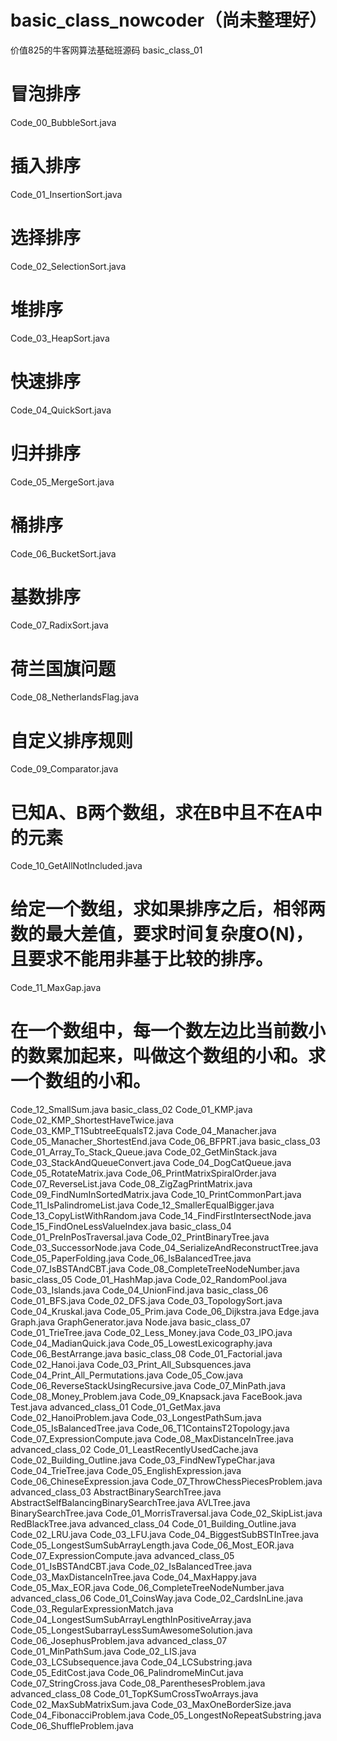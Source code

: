 # basic_class_nowcoder（尚未整理好）
价值825的牛客网算法基础班源码
basic_class_01
# 冒泡排序
Code_00_BubbleSort.java
# 插入排序
Code_01_InsertionSort.java
# 选择排序
Code_02_SelectionSort.java
# 堆排序
Code_03_HeapSort.java
# 快速排序
Code_04_QuickSort.java
# 归并排序
Code_05_MergeSort.java
# 桶排序
Code_06_BucketSort.java
# 基数排序
Code_07_RadixSort.java
# 荷兰国旗问题
Code_08_NetherlandsFlag.java
# 自定义排序规则
Code_09_Comparator.java
# 已知A、B两个数组，求在B中且不在A中的元素
Code_10_GetAllNotIncluded.java
# 给定一个数组，求如果排序之后，相邻两数的最大差值，要求时间复杂度O(N)，且要求不能用非基于比较的排序。
Code_11_MaxGap.java
# 在一个数组中，每一个数左边比当前数小的数累加起来，叫做这个数组的小和。求一个数组的小和。
Code_12_SmallSum.java
basic_class_02
Code_01_KMP.java
Code_02_KMP_ShortestHaveTwice.java
Code_03_KMP_T1SubtreeEqualsT2.java
Code_04_Manacher.java
Code_05_Manacher_ShortestEnd.java
Code_06_BFPRT.java
basic_class_03
Code_01_Array_To_Stack_Queue.java
Code_02_GetMinStack.java
Code_03_StackAndQueueConvert.java
Code_04_DogCatQueue.java
Code_05_RotateMatrix.java
Code_06_PrintMatrixSpiralOrder.java
Code_07_ReverseList.java
Code_08_ZigZagPrintMatrix.java
Code_09_FindNumInSortedMatrix.java
Code_10_PrintCommonPart.java
Code_11_IsPalindromeList.java
Code_12_SmallerEqualBigger.java
Code_13_CopyListWithRandom.java
Code_14_FindFirstIntersectNode.java
Code_15_FindOneLessValueIndex.java
basic_class_04
Code_01_PreInPosTraversal.java
Code_02_PrintBinaryTree.java
Code_03_SuccessorNode.java
Code_04_SerializeAndReconstructTree.java
Code_05_PaperFolding.java
Code_06_IsBalancedTree.java
Code_07_IsBSTAndCBT.java
Code_08_CompleteTreeNodeNumber.java
basic_class_05
Code_01_HashMap.java
Code_02_RandomPool.java
Code_03_Islands.java
Code_04_UnionFind.java
basic_class_06
Code_01_BFS.java
Code_02_DFS.java
Code_03_TopologySort.java
Code_04_Kruskal.java
Code_05_Prim.java
Code_06_Dijkstra.java
Edge.java
Graph.java
GraphGenerator.java
Node.java
basic_class_07
Code_01_TrieTree.java
Code_02_Less_Money.java
Code_03_IPO.java
Code_04_MadianQuick.java
Code_05_LowestLexicography.java
Code_06_BestArrange.java
basic_class_08
Code_01_Factorial.java
Code_02_Hanoi.java
Code_03_Print_All_Subsquences.java
Code_04_Print_All_Permutations.java
Code_05_Cow.java
Code_06_ReverseStackUsingRecursive.java
Code_07_MinPath.java
Code_08_Money_Problem.java
Code_09_Knapsack.java
FaceBook.java
Test.java
advanced_class_01
Code_01_GetMax.java
Code_02_HanoiProblem.java
Code_03_LongestPathSum.java
Code_05_IsBalancedTree.java
Code_06_T1ContainsT2Topology.java
Code_07_ExpressionCompute.java
Code_08_MaxDistanceInTree.java
advanced_class_02
Code_01_LeastRecentlyUsedCache.java
Code_02_Building_Outline.java
Code_03_FindNewTypeChar.java
Code_04_TrieTree.java
Code_05_EnglishExpression.java
Code_06_ChineseExpression.java
Code_07_ThrowChessPiecesProblem.java
advanced_class_03
AbstractBinarySearchTree.java
AbstractSelfBalancingBinarySearchTree.java
AVLTree.java
BinarySearchTree.java
Code_01_MorrisTraversal.java
Code_02_SkipList.java
RedBlackTree.java
advanced_class_04
Code_01_Building_Outline.java
Code_02_LRU.java
Code_03_LFU.java
Code_04_BiggestSubBSTInTree.java
Code_05_LongestSumSubArrayLength.java
Code_06_Most_EOR.java
Code_07_ExpressionCompute.java
advanced_class_05
Code_01_IsBSTAndCBT.java
Code_02_IsBalancedTree.java
Code_03_MaxDistanceInTree.java
Code_04_MaxHappy.java
Code_05_Max_EOR.java
Code_06_CompleteTreeNodeNumber.java
advanced_class_06
Code_01_CoinsWay.java
Code_02_CardsInLine.java
Code_03_RegularExpressionMatch.java
Code_04_LongestSumSubArrayLengthInPositiveArray.java
Code_05_LongestSubarrayLessSumAwesomeSolution.java
Code_06_JosephusProblem.java
advanced_class_07
Code_01_MinPathSum.java
Code_02_LIS.java
Code_03_LCSubsequence.java
Code_04_LCSubstring.java
Code_05_EditCost.java
Code_06_PalindromeMinCut.java
Code_07_StringCross.java
Code_08_ParenthesesProblem.java
advanced_class_08
Code_01_TopKSumCrossTwoArrays.java
Code_02_MaxSubMatrixSum.java
Code_03_MaxOneBorderSize.java
Code_04_FibonacciProblem.java
Code_05_LongestNoRepeatSubstring.java
Code_06_ShuffleProblem.java
